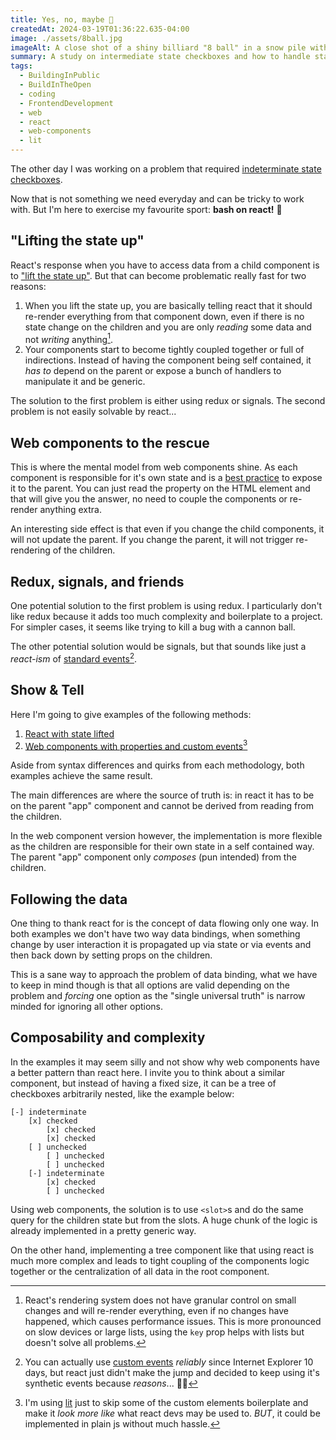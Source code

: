 ```yaml
---
title: Yes, no, maybe 🎱
createdAt: 2024-03-19T01:36:22.635-04:00
image: ./assets/8ball.jpg
imageAlt: A close shot of a shiny billiard "8 ball" in a snow pile with northern lights in the background.
summary: A study on intermediate state checkboxes and how to handle state in react.
tags:
  - BuildingInPublic
  - BuildInTheOpen
  - coding
  - FrontendDevelopment
  - web
  - react
  - web-components
  - lit
---
```

The other day I was working on a problem that required [indeterminate state checkboxes](https://developer.mozilla.org/en-US/docs/Web/CSS/:indeterminate).

Now that is not something we need everyday and can be tricky to work with. But I'm here to exercise my favourite sport: **bash on react!** 🏏

## "Lifting the state up"

React's response when you have to access data from a child component is to ["lift the state up"](https://react.dev/learn/sharing-State-between-components). But that can become problematic really fast for two reasons:

1. When you lift the state up, you are basically telling react that it should re-render everything from that component down, even if there is no state change on the children and you are only _reading_ some data and not _writing_ anything[^1].
2. Your components start to become tightly coupled together or full of indirections. Instead of having the component being self contained, it _has to_ depend on the parent or expose a bunch of handlers to manipulate it and be generic.

The solution to the first problem is either using redux or signals. The second problem is not easily solvable by react...

## Web components to the rescue

This is where the mental model from web components shine. As each component is responsible for it's own state and is a [best practice](https://web.dev/articles/custom-elements-best-practices#aim-to-keep-primitive-data-attributes-and-properties-in-sync,-reflecting-from-property-to-attribute,-and-vice-versa) to expose it to the parent. You can just read the property on the HTML element and that will give you the answer, no need to couple the components or re-render anything extra.

An interesting side effect is that even if you change the child components, it will not update the parent. If you change the parent, it will not trigger re-rendering of the children.

## Redux, signals, and friends

One potential solution to the first problem is using redux. I particularly don't like redux because it adds too much complexity and boilerplate to a project. For simpler cases, it seems like trying to kill a bug with a cannon ball.

The other potential solution would be signals, but that sounds like just a _react-ism_ of [standard events](https://developer.mozilla.org/en-US/docs/Web/API/Event)[^2].

## Show & Tell

Here I'm going to give examples of the following methods:
1. [React with state lifted](https://codepen.io/madcampos/pen/PogWNXd?editors=0010)
2. [Web components with properties and custom events](https://codepen.io/madcampos/pen/MWRJmqg?editors=0010)[^3]

Aside from syntax differences and quirks from each methodology, both examples achieve the same result.

The main differences are where the source of truth is: in react it has to be on the parent "app" component and cannot be derived from reading from the children.

In the web component version however, the implementation is more flexible as the children are responsible for their own state in a self contained way. The parent "app" component only _composes_ (pun intended) from the children.

## Following the data

One thing to thank react for is the concept of data flowing only one way. In both examples we don't have two way data bindings, when something change by user interaction it is propagated up via state or via events and then back down by setting props on the children.

This is a sane way to approach the problem of data binding, what we have to keep in mind though is that all options are valid depending on the problem and _forcing_ one option as the "single universal truth" is narrow minded for ignoring all other options.

## Composability and complexity

In the examples it may seem silly and not show why web components have a better pattern than react here. I invite you to think about a similar component, but instead of having a fixed size, it can be a tree of checkboxes arbitrarily nested, like the example below:

```plain
[-] indeterminate
	[x] checked
		[x] checked
		[x] checked
	[ ] unchecked
		[ ] unchecked
		[ ] unchecked
	[-] indeterminate
		[x] checked
		[ ] unchecked
```

Using web components, the solution is to use `<slot>`s and do the same query for the children state but from the slots. A huge chunk of the logic is already implemented in a pretty generic way.

On the other hand, implementing a tree component like that using react is much more complex and leads to tight coupling of the components logic together or the centralization of all data in the root component.

[^1]: React's rendering system does not have granular control on small changes and will re-render everything, even if no changes have happened, which causes performance issues. This is more pronounced on slow devices or large lists, using the `key` prop helps with lists but doesn't solve all problems.
[^2]: You can actually use [custom events](https://developer.mozilla.org/en-US/docs/Web/API/CustomEvent/CustomEvent) _reliably_ since Internet Explorer 10 days, but react just didn't make the jump and decided to keep using it's synthetic events because _reasons_... 🤷‍♂️
[^3]: I'm using [lit](https://lit.dev) just to skip some of the custom elements boilerplate and make it _look more like_ what react devs may be used to. _BUT_, it could be implemented in plain js without much hassle.
